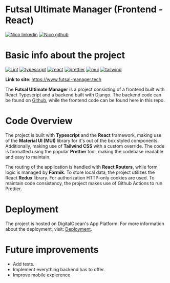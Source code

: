 # Futsal Ultimate Manager (Frontend - React)
[![Nico linkedin](https://img.shields.io/badge/LinkedIn-0077B5?style=for-the-badge&logo=linkedin&logoColor=white)](https://www.linkedin.com/in/nicolasmaskal/)
[![Nico github](https://img.shields.io/badge/GitHub-Nicolas264859-181717.svg?style=flat&logo=github)](https://github.com/Nicolas264859)


# Basic info about the project
[![Lint](https://github.com/Nicolas264859/Futsal-Sim-FE/actions/workflows/react.yml/badge.svg)](https://github.com/Nicolas264859/Futsal-Sim-FE/actions/workflows/react.yml)
[![typescript](https://img.shields.io/badge/TypeScript-007ACC?style=for-the-badge&logo=typescript&logoColor=white)](https://www.typescriptlang.org/)
[![react](https://img.shields.io/badge/React-20232A?style=for-the-badge&logo=react&logoColor=61DAFB)](https://reactjs.org/)
[![prettier](https://img.shields.io/badge/prettier-1A2C34?style=for-the-badge&logo=prettier&logoColor=F7BA3E)](https://prettier.io/)
[![mui](https://img.shields.io/badge/Material--UI-0081CB?style=for-the-badge&logo=material-ui&logoColor=white)](https://mui.com/)
[![tailwind](https://img.shields.io/badge/Tailwind_CSS-38B2AC?style=for-the-badge&logo=tailwind-css&logoColor=white)](https://tailwindcss.com/)


**Link to site**: https://www.futsal-manager.tech

The **Futsal Ultimate Manager** is a project consisting of a frontend built with React Typescript and a backend built with Django. The backend code can be found on [Github](https://github.com/Nicolas264859/Futsal-sim-BE),
while the frontend code can be found here in this repo. 

# Code Overview
The project is built with **Typescript** and the **React** framework, making use of the **Material UI (MUI)** library for it's out of the box styled components. Additionally, making use of  **Tailwind CSS** with a custom override. The code is formatted using the popular **Prettier** tool, making the codebase readable and easy to maintain. 

The routing of the application is handled with **React Routers**, while form logic is managed by **Formik**. To store local data, the project utilizes the React **Redux** library. For authorization HTTP-only cookies are used. To maintain code consistency, the project makes use of Github Actions to run Prettier.

# Deployment
The project is hosted on DigitalOcean's App Platform. For more information about the deployment, 
visit: [Deployment](https://github.com/Nicolas264859/Futsal-Sim-BE#deployment).

# Future improvements
* Add tests.
* Implement everything backend has to offer.
* Improve mobile expierence